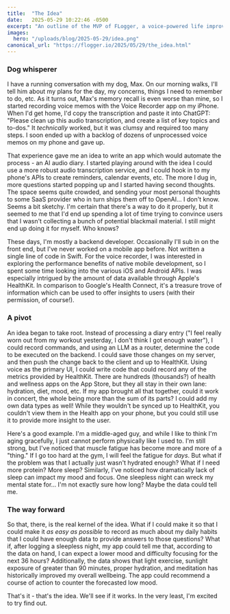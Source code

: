 ```yaml
---
title:  "The Idea"
date:   2025-05-29 10:22:46 -0500
excerpt: "An outline of the MVP of FLogger, a voice-powered life improvement tool.  FLogger aggregates all of the functionality found in other health and wellness apps: diet, hydration, nutrition, mental health, etc and uses that information to provide insights into your life.  This is my first serious effort at building and shipping a side project."
images:
  hero: "/uploads/blog/2025-05-29/idea.png"
canonical_url: "https://flogger.io/2025/05/29/the_idea.html"
---
```


### Dog whisperer

I have a running conversation with my dog, Max.  On our morning walks, I'll tell him about my plans for the day, my concerns, things I need to remember to do, etc.  As it turns out, Max's memory recall is even worse than mine, so I started recording voice memos with the Voice Recorder app on my iPhone.  When I'd get home, I'd copy the transcription and paste it into ChatGPT: "Please clean up this audio transcription, and create a list of key topics and to-dos."  It _technically_ worked, but it was clumsy and required too many steps.  I soon ended up with a backlog of dozens of unprocessed voice memos on my phone and gave up.

That experience gave me an idea to write an app which would automate the process - an AI audio diary.  I started playing around with the idea I could use a more robust audio transcription service, and I could hook in to my phone's APIs to create reminders, calendar events, etc.  The more I dug in, more questions started popping up and I started having second thoughts.  The space seems quite crowded, and sending your most personal thoughts to some SaaS provider who in turn ships them off to OpenAI... I don't know.  Seems a bit sketchy.  I'm certain that there's a way to do it properly, but it seemed to me that I'd end up spending a lot of time trying to convince users that I wasn't collecting a bunch of potential blackmail material.  I still might end up doing it for myself.  Who knows?

These days, I'm mostly a backend developer.  Occasionally I'll sub in on the front end, but I've never worked on a mobile app before.  Not written a single line of code in Swift.  For the voice recorder, I was interested in exploring the performance benefits of native mobile development, so I spent some time looking into the various iOS and Android APIs.  I was especially intrigued by the amount of data available through Apple's HealthKit.  In comparison to Google's Health Connect, it's a treasure trove of information which can be used to offer insights to users (with their permission, of course!).

### A pivot

An idea began to take root.  Instead of processing a diary entry ("I feel really worn out from my workout yesterday, I don't think I got enough water"), I could record commands, and using an LLM as a router, determine the code to be executed on the backend.  I could save those changes on my server, and then push the change back to the client and up to HealthKit.  Using voice as the primary UI, I could write code that could record any of the metrics provided by HealthKit.  There are hundreds (thousands?) of health and wellness apps on the App Store, but they all stay in their own lane: hydration, diet, mood, etc.  If my app brought all that together, could it work in concert, the whole being more than the sum of its parts?  I could add my own data types as well!  While they wouldn't be synced up to HealthKit, you couldn't view them in the Health app on your phone, but you could still use it to provide more insight to the user.

Here's a good example.  I'm a middle-aged guy, and while I like to think I'm aging gracefully, I just cannot perform physically like I used to.  I'm still strong, but I've noticed that muscle fatigue has become more and more of a "thing."  If I go too hard at the gym, I will feel the fatigue for _days_.  But what if the problem was that I actually just wasn't hydrated enough?  What if I need more protein? More sleep?  Similarly, I've noticed how dramatically lack of sleep can impact my mood and focus.  One sleepless night can wreck my mental state for... I'm not exactly sure how long?  Maybe the data could tell me.

### The way forward

So that, there, is the real kernel of the idea.  What if I could make it so that I could make it _as easy as possible_ to record as much about my daily habits that I could have enough data to provide answers to those questions?  What if, after logging a sleepless night, my app could tell me that, according to the data on hand, I can expect a lower mood and difficulty focusing for the next 36 hours?  Additionally, the data shows that light exercise, sunlight exposure of greater than 90 minutes, proper hydration, and meditation has historically improved my overall wellbeing.  The app could recommend a course of action to counter the forecasted low mood.

That's it - that's the idea.  We'll see if it works.  In the very least, I'm excited to try find out.
